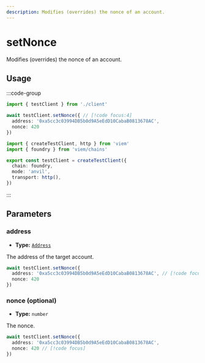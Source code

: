 ```yaml
---
description: Modifies (overrides) the nonce of an account.
---
```


# setNonce

Modifies (overrides) the nonce of an account.

## Usage

:::code-group

```ts [example.ts]
import { testClient } from './client'

await testClient.setNonce({ // [!code focus:4]
  address: '0xa5cc3c03994DB5b0d9A5eEdD10CabaB0813678AC',
  nonce: 420
})
```

```ts [client.ts]
import { createTestClient, http } from 'viem'
import { foundry } from 'viem/chains'

export const testClient = createTestClient({
  chain: foundry,
  mode: 'anvil',
  transport: http(), 
})
```

:::

## Parameters

### address

- **Type:** [`Address`](/docs/glossary/types#address)

The address of the target account.

```ts
await testClient.setNonce({
  address: '0xa5cc3c03994DB5b0d9A5eEdD10CabaB0813678AC', // [!code focus]
  nonce: 420
})
```

### nonce (optional)

- **Type:** `number`

The nonce.

```ts
await testClient.setNonce({
  address: '0xa5cc3c03994DB5b0d9A5eEdD10CabaB0813678AC',
  nonce: 420 // [!code focus]
})
```